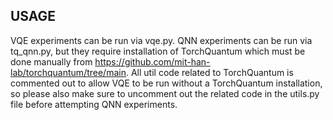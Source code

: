 ## USAGE

VQE experiments can be run via vqe.py. QNN experiments can be run via tq_qnn.py, but they require installation of TorchQuantum which must be done manually from https://github.com/mit-han-lab/torchquantum/tree/main. All util code related to TorchQuantum is commented out to allow VQE to be run without a TorchQuantum installation, so please also make sure to uncomment out the related code in the utils.py file before attempting QNN experiments.
